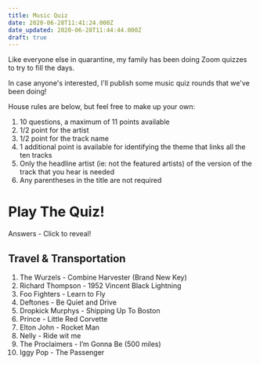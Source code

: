 ```yaml
---
title: Music Quiz
date: 2020-06-28T11:41:24.000Z
date_updated: 2020-06-28T11:44:44.000Z
draft: true
---
```


Like everyone else in quarantine, my family has been doing Zoom quizzes to try to fill the days.

In case anyone's interested, I'll publish some music quiz rounds that we've been doing!

House rules are below, but feel free to make up your own:

1. 10 questions, a maximum of 11 points available
2. 1/2 point for the artist
3. 1/2 point for the track name
4. 1 additional point is available for identifying the theme that links all the ten tracks
5. Only the headline artist (ie: not the featured artists) of the version of the track that you hear is needed
6. Any parentheses in the title are not required

# Play The Quiz!

Answers - Click to reveal!

## Travel & Transportation

1. The Wurzels - Combine Harvester (Brand New Key)
2. Richard Thompson - 1952 Vincent Black Lightning
3. Foo Fighters - Learn to Fly
4. Deftones - Be Quiet and Drive
5. Dropkick Murphys - Shipping Up To Boston
6. Prince - Little Red Corvette
7. Elton John - Rocket Man
8. Nelly - Ride wit me
9. The Proclaimers - I’m Gonna Be (500 miles)
10. Iggy Pop - The Passenger
